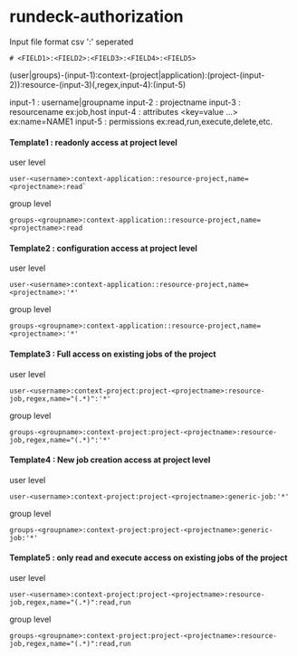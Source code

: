 # rundeck-authorization

Input file format
csv ':' seperated
```
# <FIELD1>:<FIELD2>:<FIELD3>:<FIELD4>:<FIELD5>
```

(user|groups)-(input-1):context-(project|application):(project-(input-2)):resource-(input-3)(,regex,input-4):(input-5)

 input-1 : username|groupname
 input-2 : projectname
 input-3 : resourcename ex:job,host
 input-4 : attributes <key=value ...> ex:name=NAME1
 input-5 : permissions ex:read,run,execute,delete,etc.

#### Template1 : readonly access at project level
user level
```
user-<username>:context-application::resource-project,name=<projectname>:read`
```
group level
```
groups-<groupname>:context-application::resource-project,name=<projectname>:read
```

#### Template2 : configuration access at project level
user level
```
user-<username>:context-application::resource-project,name=<projectname>:'*'
```
group level
```
groups-<groupname>:context-application::resource-project,name=<projectname>:'*'
```

#### Template3 : Full access on existing jobs of the project
user level
```
user-<username>:context-project:project-<projectname>:resource-job,regex,name="(.*)":'*'
```
group level
```
groups-<groupname>:context-project:project-<projectname>:resource-job,regex,name="(.*)":'*'
```

#### Template4 : New job creation access at project level
user level
```
user-<username>:context-project:project-<projectname>:generic-job:'*'
```
group level
```
groups-<groupname>:context-project:project-<projectname>:generic-job:'*'
```

#### Template5 : only read and execute access on existing jobs of the project
user level
```
user-<username>:context-project:project-<projectname>:resource-job,regex,name="(.*)":read,run
```
group level
```
groups-<groupname>:context-project:project-<projectname>:resource-job,regex,name="(.*)":read,run
```
